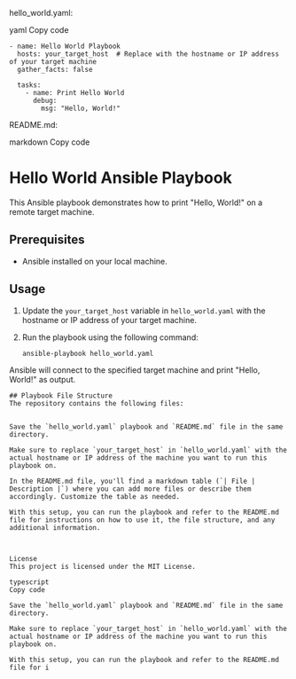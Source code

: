 hello_world.yaml:

yaml
Copy code
```---
- name: Hello World Playbook
  hosts: your_target_host  # Replace with the hostname or IP address of your target machine
  gather_facts: false

  tasks:
    - name: Print Hello World
      debug:
        msg: "Hello, World!"
```
README.md:

markdown
Copy code
# Hello World Ansible Playbook

This Ansible playbook demonstrates how to print "Hello, World!" on a remote target machine.

## Prerequisites

- Ansible installed on your local machine.

## Usage

1. Update the `your_target_host` variable in `hello_world.yaml` with the hostname or IP address of your target machine.

2. Run the playbook using the following command:

   ```bash
   ansible-playbook hello_world.yaml
Ansible will connect to the specified target machine and print "Hello, World!" as output.
```
## Playbook File Structure
The repository contains the following files:


Save the `hello_world.yaml` playbook and `README.md` file in the same directory.

Make sure to replace `your_target_host` in `hello_world.yaml` with the actual hostname or IP address of the machine you want to run this playbook on.

In the README.md file, you'll find a markdown table (`| File | Description |`) where you can add more files or describe them accordingly. Customize the table as needed.

With this setup, you can run the playbook and refer to the README.md file for instructions on how to use it, the file structure, and any additional information.



License
This project is licensed under the MIT License.

typescript
Copy code

Save the `hello_world.yaml` playbook and `README.md` file in the same directory.

Make sure to replace `your_target_host` in `hello_world.yaml` with the actual hostname or IP address of the machine you want to run this playbook on.

With this setup, you can run the playbook and refer to the README.md file for i
